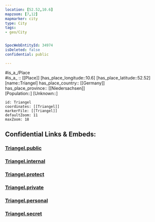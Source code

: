 ```yaml
---
location: [52.52,10.6] 
mapzoom: [7,12] 
mapmarker: city 
type: City
tags:
- geo/City


SpocWebEntityId: 34974
isDeleted: false
confidential: public

---
```

#is_a_/Place  
#is_a_ :: [[Place]] 
[has_place_longitude::10.6] 
[has_place_latitude::52.52] 
[name::Triangel] 
has_place_country:: [[Germany]]  
has_place_province:: [[Niedersachsen]]  
[Population::] 
[Unknown::] 


```leaflet
id: Triangel
coordinates: [[Triangel]] 
markerFile: [[Triangel]] 
defaultZoom: 11 
maxZoom: 18
```


## Confidential Links & Embeds: 

### [Triangel.public](/_public/\Earth\Continent\Europe\Europe~Central\Germany\Germany~West\Niedersachsen\counties~Niedersachsen\Gifhorn\cities~Gifhorn\Sassenburg\boroughs~SassenburgTriangel.public.md) 

### [Triangel.internal](/_internal/\Earth\Continent\Europe\Europe~Central\Germany\Germany~West\Niedersachsen\counties~Niedersachsen\Gifhorn\cities~Gifhorn\Sassenburg\boroughs~SassenburgTriangel.internal.md) 

### [Triangel.protect](/_protect/\Earth\Continent\Europe\Europe~Central\Germany\Germany~West\Niedersachsen\counties~Niedersachsen\Gifhorn\cities~Gifhorn\Sassenburg\boroughs~SassenburgTriangel.protect.md) 

### [Triangel.private](/_private/\Earth\Continent\Europe\Europe~Central\Germany\Germany~West\Niedersachsen\counties~Niedersachsen\Gifhorn\cities~Gifhorn\Sassenburg\boroughs~SassenburgTriangel.private.md) 

### [Triangel.personal](/_personal/\Earth\Continent\Europe\Europe~Central\Germany\Germany~West\Niedersachsen\counties~Niedersachsen\Gifhorn\cities~Gifhorn\Sassenburg\boroughs~SassenburgTriangel.personal.md) 

### [Triangel.secret](/_secret/\Earth\Continent\Europe\Europe~Central\Germany\Germany~West\Niedersachsen\counties~Niedersachsen\Gifhorn\cities~Gifhorn\Sassenburg\boroughs~SassenburgTriangel.secret.md)

